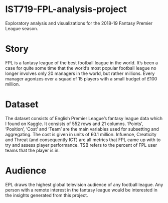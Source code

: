 # IST719-FPL-analysis-project
Exploratory analysis and visualizations for the 2018-19 Fantasy Premier League season.

# Story
FPL is a fantasy league of the best football league in the world. It’s been a case for quite some time that the world’s most popular football league no longer involves only 20 managers in the world, but rather millions. Every manager agonizes over a squad of 15 players with a small budget of £100 million.

# Dataset
The dataset consists of English Premier League’s fantasy league data which I found on Kaggle. It consists of 552 rows and 21 columns. ‘Points’, ‘Position’, ‘Cost’ and ‘Team’ are the main variables used for subsetting and aggregating. The cost is given in units of £0.1 million. Infuence, Creaticity and Threat (and consequently ICT) are all metrics that FPL came up with to try and assess player performance. TSB refers to the percent of FPL user teams that the player is in.

# Audience
EPL draws the highest global television audience of any football league. Any person with a remote interest in the fantasy league would be interested in the insights generated from this project.

